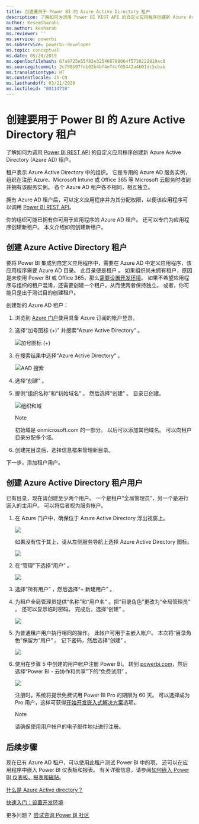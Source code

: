 ```yaml
---
title: 创建要用于 Power BI 的 Azure Active Directory 租户
description: 了解如何为调用 Power BI REST API 的自定义应用程序创建新 Azure Active Directory (Azure AD) 租户。
author: KesemSharabi
ms.author: kesharab
ms.reviewer: ''
ms.service: powerbi
ms.subservice: powerbi-developer
ms.topic: conceptual
ms.date: 05/28/2019
ms.openlocfilehash: 67a9725e55f82e325466789064f5738222919ac8
ms.sourcegitcommit: 2c798b97fdb02b4bf4e74cf05442a4b01dc5cbab
ms.translationtype: HT
ms.contentlocale: zh-CN
ms.lasthandoff: 03/21/2020
ms.locfileid: "80114718"
---
```

# <a name="create-an-azure-active-directory-tenant-to-use-with-power-bi"></a>创建要用于 Power BI 的 Azure Active Directory 租户

了解如何为调用 [Power BI REST API](../automation/rest-api-reference.md) 的自定义应用程序创建新 Azure Active Directory (Azure AD) 租户。

租户表示 Azure Active Directory 中的组织。 它是专用的 Azure AD 服务实例，组织在注册 Azure、Microsoft Intune 或 Office 365 等 Microsoft 云服务时收到并拥有该服务实例。 各个 Azure AD 租户各不相同，相互独立。

拥有 Azure AD 租户后，可以定义应用程序并为其分配权限，以便该应用程序可以调用 [Power BI REST API](../automation/rest-api-reference.md)。

你的组织可能已拥有你可用于应用程序的 Azure AD 租户。 还可以专门为应用程序创建新租户。 本文介绍如何创建新租户。

## <a name="create-an-azure-active-directory-tenant"></a>创建 Azure Active Directory 租户

要将 Power BI 集成到自定义应用程序中，需要在 Azure AD 中定义应用程序，该应用程序需要 Azure AD 目录。 此目录便是租户  。 如果组织尚未拥有租户，原因是未使用 Power BI 或 Office 365，那么[需要设置开发环境](https://docs.microsoft.com/azure/active-directory/develop/active-directory-howto-tenant)。 如果不希望应用程序与组织的租户混淆，还需要创建一个租户，从而使两者保持独立。 或者，你可能只是出于测试目的创建租户。

创建新的 Azure AD 租户：

1. 浏览到 [Azure 门户](https://portal.azure.com)使用具备 Azure 订阅的帐户登录。

2. 选择“加号图标 (+)”  并搜索“Azure Active Directory”  。

    ![加号图标 (+)](media/create-an-azure-active-directory-tenant/new-directory.png)

3. 在搜索结果中选择“Azure Active Directory”  。

    ![AAD 搜索](media/create-an-azure-active-directory-tenant/new-directory2.png)

4. 选择“创建”  。

5. 提供“组织名称”和“初始域名”   。 然后选择“创建”  。 目录已创建。

    ![组织和域](media/create-an-azure-active-directory-tenant/organization-and-domain.png)

   > [!NOTE]
   > 初始域是 onmicrosoft.com 的一部分。 以后可以添加其他域名。 可以向租户目录分配多个域。

6. 创建完目录后，选择信息框来管理新目录。

下一步，添加租户用户。

## <a name="create-azure-active-directory-tenant-users"></a>创建 Azure Active Directory 租户用户

已有目录，现在请创建至少两个用户。 一个是租户“全局管理员”，另一个是进行嵌入的主用户。 可以将后者视为服务帐户。

1. 在 Azure 门户中，确保位于 Azure Active Directory 浮出视窗上。

    ![](media/create-an-azure-active-directory-tenant/aad-flyout.png)

    如果没有位于其上，请从左侧服务导航上选择 Azure Active Directory 图标。

    ![](media/create-an-azure-active-directory-tenant/aad-service.png)

2. 在“管理”下选择“用户”   。

    ![](media/create-an-azure-active-directory-tenant/users-and-groups.png)

3. 选择“所有用户”  ，然后选择“+ 新建用户”  。

4. 为租户全局管理员提供“名称”和“用户名”   。把“目录角色”更改为“全局管理员”   。 还可以显示临时密码。 完成后，选择“创建”  。

    ![](media/create-an-azure-active-directory-tenant/global-admin.png)

5. 为普通租户用户执行相同的操作。 此帐户可用于主嵌入帐户。 本次将“目录角色”保留为“用户”   。 记下密码，然后选择“创建”  。

    ![](media/create-an-azure-active-directory-tenant/pbiembed-user.png)

6. 使用在步骤 5 中创建的用户帐户注册 Power BI。 转到 [powerbi.com](https://powerbi.microsoft.com/get-started/)，然后选择“Power BI - 云协作和共享”下的“免费试用”   。

    ![](media/create-an-azure-active-directory-tenant/try-powerbi-free.png)

    注册时，系统将提示免费试用 Power BI Pro 的期限为 60 天。 可以选择成为 Pro 用户，这样可获得[开始开发嵌入式解决方案](embed-sample-for-customers.md)选项。

   > [!NOTE]
   > 请确保使用用户帐户的电子邮件地址进行注册。

## <a name="next-steps"></a>后续步骤

现在已有 Azure AD 租户，可以使用此租户测试 Power BI 中的项。 还可以在应用程序中嵌入 Power BI 仪表板和报表。 有关详细信息，请参阅[如何嵌入 Power BI 仪表板、报表和磁贴](embed-sample-for-customers.md)。

[什么是 Azure Active directory？](https://docs.microsoft.com/azure/active-directory/active-directory-whatis) 
 
[快速入门：设置开发环境](https://docs.microsoft.com/azure/active-directory/develop/active-directory-howto-tenant)  

更多问题？ [尝试咨询 Power BI 社区](https://community.powerbi.com/)
